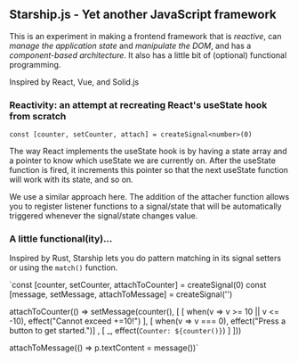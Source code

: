 ## Starship.js - Yet another JavaScript framework ###

This is an experiment in making a frontend framework that is *reactive*, can *manage the application state* and *manipulate the DOM*, and has a *component-based architecture*. It also has a little bit of (optional) functional programming.

Inspired by React, Vue, and Solid.js

### Reactivity: an attempt at recreating React's useState hook from scratch

`const [counter, setCounter, attach] = createSignal<number>(0)`
 
The way React implements the useState hook is by having a state array and a pointer to know which useState we are currently on. After the useState function is fired, it increments this pointer so that the next useState function will work with its state, and so on. 

We use a similar approach here. The addition of the attacher function allows you to register listener functions to a signal/state that will be automatically triggered whenever the signal/state changes value.

### A little functional(ity)...

Inspired by Rust, Starship lets you do pattern matching in its signal setters or using the `match()` function.

`const [counter, setCounter, attachToCounter] = createSignal<number>(0)
const [message, setMessage, attachToMessage] = createSignal<string>('')

attachToCounter(() => setMessage(counter(), [
    [ when(v => v >= 10 || v <= -10), effect("Cannot exceed +=10!") ],
    [ when(v => v === 0), effect("Press a button to get started.")] ,
    [ _, effect(`Counter: ${counter()}`) ]
]))

attachToMessage(() => p.textContent = message())`
